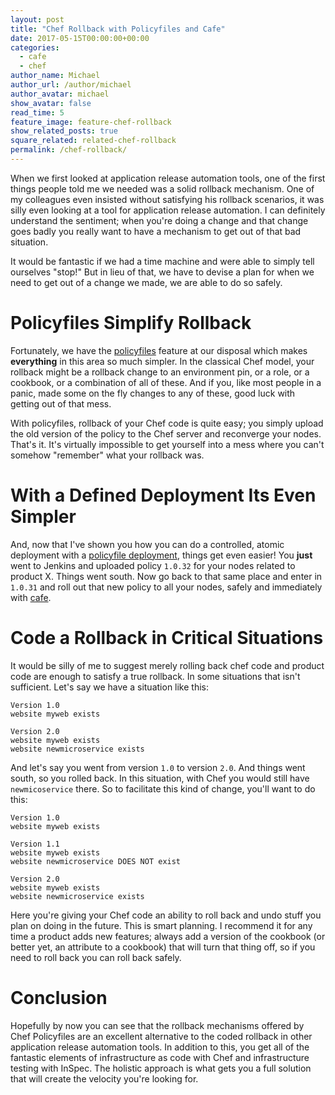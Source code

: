 ```yaml
---
layout: post
title: "Chef Rollback with Policyfiles and Cafe"
date: 2017-05-15T00:00:00+00:00
categories:
  - cafe
  - chef
author_name: Michael
author_url: /author/michael
author_avatar: michael
show_avatar: false
read_time: 5
feature_image: feature-chef-rollback
show_related_posts: true
square_related: related-chef-rollback
permalink: /chef-rollback/
---
```

When we first looked at application release automation tools, one of the first things people told me we needed was a solid rollback mechanism. One of my colleagues even insisted without satisfying his rollback scenarios, it was silly even looking at a tool for application release automation. I can definitely understand the sentiment; when you're doing a change and that change goes badly you really want to have a mechanism to get out of that bad situation.

It would be fantastic if we had a time machine and were able to simply tell ourselves "stop!" But in lieu of that, we have to devise a plan for when we need to get out of a change we made, we are able to do so safely.

# Policyfiles Simplify Rollback

Fortunately, we have the [policyfiles](/policyfiles/) feature at our disposal which makes **everything** in this area so much simpler. In the classical Chef model, your rollback might be a rollback change to an environment pin, or a role, or a cookbook, or a combination of all of these. And if you, like most people in a panic, made some on the fly changes to any of these, good luck with getting out of that mess.

With policyfiles, rollback of your Chef code is quite easy; you simply upload the old version of the policy to the Chef server and reconverge your nodes. That's it. It's virtually impossible to get yourself into a mess where you can't somehow "remember" what your rollback was.

# With a Defined Deployment Its Even Simpler

And, now that I've shown you how you can do a controlled, atomic deployment with a [policyfile deployment](/policyfile-deployment-with-cafe-and-psake/), things get even easier! You **just** went to Jenkins and uploaded policy `1.0.32` for your nodes related to product X. Things went south. Now go back to that same place and enter in `1.0.31` and roll out that new policy to all your nodes, safely and immediately with [cafe](/introducing-cafe/).

# Code a Rollback in Critical Situations

It would be silly of me to suggest merely rolling back chef code and product code are enough to satisfy a true rollback. In some situations that isn't sufficient. Let's say we have a situation like this:

```
Version 1.0
website myweb exists

Version 2.0
website myweb exists
website newmicroservice exists
```

And let's say you went from version `1.0` to version `2.0`. And things went south, so you rolled back. In this situation, with Chef you would still have `newmicoservice` there. So to facilitate this kind of change, you'll want to do this:

```
Version 1.0
website myweb exists

Version 1.1
website myweb exists
website newmicroservice DOES NOT exist

Version 2.0
website myweb exists
website newmicroservice exists
```

Here you're giving your Chef code an ability to roll back and undo stuff you plan on doing in the future. This is smart planning. I recommend it for any time a product adds new features; always add a version of the cookbook (or better yet, an attribute to a cookbook) that will turn that thing off, so if you need to roll back you can roll back safely.

# Conclusion

Hopefully by now you can see that the rollback mechanisms offered by Chef Policyfiles are an excellent alternative to the coded rollback in other application release automation tools. In addition to this, you get all of the fantastic elements of infrastructure as code with Chef and infrastructure testing with InSpec. The holistic approach is what gets you a full solution that will create the velocity you're looking for.
